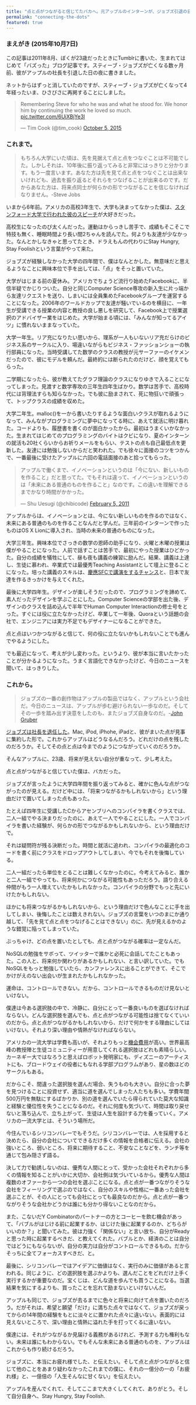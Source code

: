 ```yaml
---
title: "点と点がつながると信じてたバカへ。元アップルのインターンが、ジョブズ引退の日に思ったこと。"
permalink: "connecting-the-dots"
featured: true
---
```


### まえがき (2015年10月7日)

この記事は2011年8月、ぼくが23歳だったときにTumblrに書いた、生まれてはじめて「バズった」ブログ記事です。スティーブ・ジョブズが亡くなる数ヶ月前、彼がアップルの社長を引退した日の夜に書きました。

ネットからはずっと消していたのですが、スティーブ・ジョブズが亡くなって4年経ったいま、ひさびさに再掲することにしました。

<blockquote class="twitter-tweet" lang="en"><p lang="en" dir="ltr">Remembering Steve for who he was and what he stood for. We honor him by continuing the work he loved so much. <a href="http://t.co/6UiXBjYe3l">pic.twitter.com/6UiXBjYe3l</a></p>&mdash; Tim Cook (@tim_cook) <a href="https://twitter.com/tim_cook/status/650999329700868096">October 5, 2015</a></blockquote>

### これまで。

> もちろん大学にいた頃は、先を見据えて点と点をつなぐことは不可能でした。しかしそれは、10年後に振り返ってみると非常にはっきりと分かります。もう一度言います。あなた方は先を見て点と点をつなぐことは出来ないけれども、過去を振り返るとそれらをつなげることが出来るのです。だからあなた方は、将来点同士が何らかの形でつながることを信じなければなりません。-Steve Jobs

いまから6年前。アメリカの高校3年生で、大学も決まってなかった僕は、[スタンフォード大学で行われた彼のスピーチ](http://svlifelog.blogspot.com/2009/05/steve-jobs-speech-in-japanese.html)が大好きだった。

高校生になったのび太くんだった。運動はからっきし苦手で、成績もそこそこで特技も無く、睡眠時間より長い間2ちゃんを読んでた。何よりも友達が少なかった。なんとかしなきゃと思ってたとき、ドラえもんの代わりにStay Hungry, Stay Foolishという言葉がやって来た。

ジョブズが経験しなかった大学の四年間で、僕はなんとかした。無意味だと思えるようなことに興味本位で手を出しては、「点」をそっと置いていた。

大学がはじまる前の夏休み。アメリカでちょうど流行り始めたFacebookに、半信半疑でかじりついた。自分と同じComputer Science専攻の新入生に片っ端から友達リクエストを送り、しまいには全員集めたFacebookグループを運営することになった。2006年のワールドカップで友達が騒いでいるのを横目に、一年生が受講できる授業の内容と教授の良し悪しを研究して、Facebook上で授業選択のアドバイザー業をはじめた。大学が始まる頃には、「みんなが知ってるアイツ」に慣れないままなっていた。

大学一年生。リア充になりたい思いから、理系が一人もいないリア充だらけのビジネス系のサークルに入り、場違いながらもビジネス・ファッションショーの執行部員になった。当時受講してた数学のクラスの教授が元サーファーのイケメンだったので、彼にモデルを頼んだ。最終的には断られたのだけど、顔を覚えてもらった。

二学期になったら、彼が教えてたグラフ理論のクラスになりゆきで入ることになってしまった。見渡すと数学専攻の三年生四年生ばかり。数学は苦手で、高校時代には背理法すらも知らなかった。でも彼に励まされて、死に物狂いで頑張って、トップクラスの成績を収めた。

大学二年生。malloc()を一から書いたりするような面白いクラスが取れるようになって、みんながプログラミングに夢中になってる時に、あえて就活に明け暮れた。コードよりも、履歴書を書くのが面白かったから。最初はうまくいかなかった。生まれてはじめてのプログラミングのバイトはクビになり、夏のインターンの就活も20社くらいからお祈りメールをもらい、テストの点も自己最低点を更新した。友達には勉強しないからだと笑われた。でも徐々に面接のコツをつかんで、一番最後に受けたアップルに六回の電話面接のあと拾ってもらった。

<p><blockquote class="twitter-tweet" lang="en"><p>アップルで働くまで、イノベーションというのは「今にない、新しいものを作ること」だと思ってた。でもそれは違って、イノベーションというのは「未来にある普通のものを作ること」なのです。この違いを理解できるまでかなり時間がかかった。</p>&mdash; Shu Uesugi (@chibicode) <a href="https://twitter.com/chibicode/statuses/33769337827368960">February 5, 2011</a></blockquote></p>

アップルからは、イノベーションとは、今にない新しいものを作るのではなく、未来にある普通のものを作ることなんだと学んだ。三年前のインターンで作ったものはOS X Lionに導入され、当時の未来の普通のものになった。

大学三年生。興味本位でさっきの数学の恩師の助手になり、火曜と木曜の授業は僕がやることになった。人前で話すことは苦手で、最初にやった授業はひどかった。自分の成績を犠牲にして、昼も夜も講義の練習に励んだ。結果、講義は上達し、生徒に慕われ、卒業式では最優秀Teaching Assistantとして壇上に登ることになった。培った講義のスキルは、[慶應SFCで講演をするチャンス](http://togetter.com/li/159103)と、日本で友達を作るきっかけを与えてくれた。

最後に大学四年生。デザインが楽しそうだったので、プログラミングを諦めて、素人だったデザインを学ぶことにした。Computer Scienceの学部を出た後、デザインのクラスを詰め込んで半年でHuman Computer Interactionの修士号をとった。すぐには役に立たなかったけど、卒業して一年後、Quoraという話題の会社で、エンジニアには実力不足でもデザイナーになることができた。

点と点はいつかつながると信じて、何の役に立たないかもしれないことでも進んでやるようにした。

でも最近になって、考えが少し変わった。というより、彼が本当に言いたかったことが分かるようになった。うまく言語化できなかったけど、今日のニュースを聞いて、はっきりした。

### これから。

> ジョブズの一番の創作物はアップルの製品ではなく、アップルという会社だ。今日のニュースは、アップルが歩む避けられない一歩なのだ。そしてその一歩を踏み出す決意をしたのも、またジョブズ自身なのだ。-[John Gruber](http://daringfireball.net/2011/08/resigned)

[ジョブズは社長を退任した](http://jp.techcrunch.com/archives/20110824steve-jobs-resigns-from-apple/)。Mac, iPod, iPhohe, iPadと、彼がまいた点が見事に集約した形で。これからアップルはどうなるんだろう。どれだけの点を残したのだろうか。そしてその点と点は今までのようにつながっていくのだろうか。

そんなアップルに、23歳、将来が見えない自分が重なって、少し考えた。

点と点がつながると信じていた僕は、バカだった。

ジョブズが言ったように大学四年間を振り返ってみると、確かに色んな点がつながったのが見える。だけど中には、「将来つながるかもしれないから」という理由だけで置いてしまった点もあった。

たとえば四年生に受講したCからアセンブリへのコンパイラを書くクラスでは、二人一組でやる決まりだったのに、あえて一人でやることにした。一人でコンパイラを書いた経験が、何らかの形でつながるかもしれないから、という理由だけで。

それは疑問符が残る決断だった。時間と就活に追われ、コンパイラの最適化のコードを書く前にクラスをドロップアウトしてしまい、今でもそれを後悔している。

二人一組だったら単位をとることは難しくなかったのに。今考えてみると、誰かと二人一組でやっても、将来何かにつながる可能性もあっただろう。語り合える仲間がもう一人増えていたかもしれなかった。コンパイラの分野でもっと先にいけたかもしれない。

ほかにも将来つながるかもしれないから、という理由だけで色んなことに手を出してしまい、後悔したことは数えきれない。ジョブズの言葉をいつのまにか通り越して、「先を見て点と点をつなげることはできない」のに、先が見えるかのような錯覚に陥ってしまっていた。

ぶっちゃけ、どの点を置いたとしても、点と点がつながる確率は一定なんだ。

NoSQLの勉強をサボって、ツイッターで誰かと必死に会話してたこともあった。この人と、将来何か関わりがあるかもしれない、と言い訳していた。でもNoSQLをもっと勉強していたら、カンファレンスに出ることができて、そこでかけがえのない出会いが生まれたかもしれなかった。

運命は、コントロールできない。だから、コントロールできるものだけ見ないといけない。

僕達は今ある選択肢の中で、冷静に、自分にとって一番良いものを選ばなければならない。どんな選択肢を選んでも、点と点がつながる可能性は捨てなくていいのだから。点と点がつながるかもしれないから、だけで何かをする理由にしてはいけない。それより深い理由や情熱がなければならない。

アメリカの一流大学は学費も高いが、それよりもっと[機会費用](http://ja.wikipedia.org/wiki/%E6%A9%9F%E4%BC%9A%E8%B2%BB%E7%94%A8)が高い。世界最高峰の教授陣と生徒コミュニティーが用意してくれる選択肢はどれも素晴らしい。カーネギー大ではなろうと思えばロボット発明家にも、ディズニーのアーティストにも、ブロードウェイの役者にもなれる学部プログラムがあり、星の数ほどのサークルもある。

だからこそ、間違った選択肢を選んだ場合、失うものも大きい。自分に合った夢を見つけることに投資せず、適当に道を選んでしまった人たちも多い。学費年間500万円を無駄にするばかりか、別の道を選んでいたら得られていた莫大な知識と経験と優位性を失うことになるのだ。それに何度も気づいて、時間は取り戻せないと落ち込んで、立ち上がって、生徒は人生を設計する力を養っていく。アメリカの一流大学とは、そういう場所だ。

今住んでいるシリコンバレーでもそうだ。シリコンバレーでは、人を採用すると決めたら、自分の会社についてできるだけ多くの情報を合格者に伝える。会社の強いところ、弱いところ、将来に期待すること、不安なことなどを、ランチ等を通じて包み隠さず語る。

決して力で勧誘しないのは、優秀な人間にとって、受かった会社それぞれから多くの情報を知ることがいかに大切か、会社側は気づいているから。優秀な人間は複数のオファーから一つの会社を選ぶことになる。点と点が一番つながりそうな会社をフィーリングで選ぶのではなく、自分のスキルや性格に一番あった会社を選ぶことが、その人にとっても会社にとっても最良なのだから。点と点が一番つながりそうな会社かどうかは誰にも分かり得ないことなのだから。

また、こないだY Combinatorのパートナーの方とコーヒーを飲む機会があって、「バブルがはじける前に起業するか、はじけた後に起業するのか、どちらがいいのか？」と聞いてみた。彼は力強く「関係ない」と言い放ち、自分がReadyと思った時に起業するべきだ、と教えてくれた。バブルとか、経済のことは自分ではどうにもならないが、自分の実力は自分がコントロールできるもの。だからそっちに全てフォーカスすべきだ、と。

最後に、シリコンバレーではアイデアに価値はなく、実行のみに価値があると言われる。同じように、どの選択肢を選ぶかよりも、選んだことをどれだけ上手く実行するかが重要なのだ。宝くじは、どんな道を歩んでも買うことになる。当選結果を気にするよりも、買ったことを忘れて励まないといけないんだ。

アップルも同じで、ジョブズが去るまでに色々と将来に向けて点を置いたのだろう。だがそれは、希望と願望「だけ」に満ちた点々ではなくて、ジョブズが戻ってからの14年間の経験をもとに淡々とに置かれた点々に違いない。表面的には見えないところで、深い理由と情熱に溢れた手を打ってくるに違いない。

僕達には、それがつながるか見届ける義務があるけれど、予測する力も権利もない。未来は誰にもわからない。でもそんな未来にある普通のものを、アップルはこれからも作り続けるだろう。

ジョブズに、本当にお疲れ様でした、と伝えたい。そして点と点がつながると信じて他のことをあまり疑わなかったこれまでの僕に、それの一億分の一の「お疲れ様」と、一億倍の「人生そんなに甘くない」を伝えたい。

アップルを産んでくれて、そしてここまで大きくしてくれて、ありがとう。そして自分自身へ、Stay Hungry, Stay Foolish.
